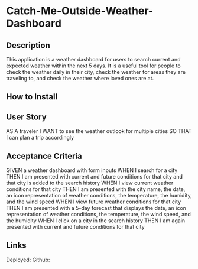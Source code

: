 # Catch-Me-Outside-Weather-Dashboard

## Description

This application is a weather dashboard for users to search current and expected weather within the next 5 days. It is a useful tool for people to check the weather daily in their city, check the weather for areas they are traveling to, and check the weather where loved ones are at.

## How to Install

## User Story

AS A traveler
I WANT to see the weather outlook for multiple cities
SO THAT I can plan a trip accordingly

## Acceptance Criteria

GIVEN a weather dashboard with form inputs
WHEN I search for a city
THEN I am presented with current and future conditions for that city and that city is added to the search history
WHEN I view current weather conditions for that city
THEN I am presented with the city name, the date, an icon representation of weather conditions, the temperature, the humidity, and the wind speed
WHEN I view future weather conditions for that city
THEN I am presented with a 5-day forecast that displays the date, an icon representation of weather conditions, the temperature, the wind speed, and the humidity
WHEN I click on a city in the search history
THEN I am again presented with current and future conditions for that city

## Links

Deployed:
Github:
